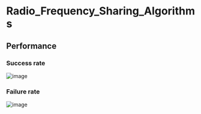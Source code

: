 # Radio_Frequency_Sharing_Algorithms
## Performance
### Success rate
![image](https://user-images.githubusercontent.com/65005179/175872155-5a3408ba-d68f-4ecc-b149-f6977d52fc1c.png)
### Failure rate
![image](https://user-images.githubusercontent.com/65005179/175872806-76ec7f55-14c9-470c-a9df-e0fe6807f5bc.png)


